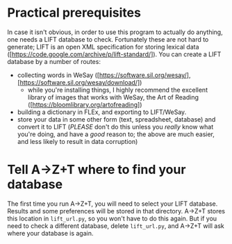 # Practical prerequisites
In case it isn't obvious, in order to use this program to actually do anything, one needs a LIFT database to check. Fortunately these are not hard to generate; LIFT is an open XML specification for storing lexical data ([https://code.google.com/archive/p/lift-standard/]). You can create a LIFT database by a number of routes:
- collecting words in WeSay ([https://software.sil.org/wesay/],[https://software.sil.org/wesay/download/])
  - while you're installing things, I highly recommend the excellent library of images that works with WeSay, the Art of Reading ([https://bloomlibrary.org/artofreading])
- building a dictionary in FLEx, and exporting to LIFT/WeSay.
- store your data in some other form (text, spreadsheet, database) and convert it to LIFT (*PLEASE* don't do this unless you *really* know what you're doing, and have a *good* reason to; the above are much easier, and less likely to result in data corruption)

# Tell A→Z+T where to find your database
The first time you run A→Z+T, you will need to select your LIFT database. Results and some preferences will be stored in that directory.
A→Z+T stores this location in `lift_url.py`, so you won't have to do this again. But if you need to check a different database, delete `lift_url.py`, and A→Z+T will ask where your database is again.
